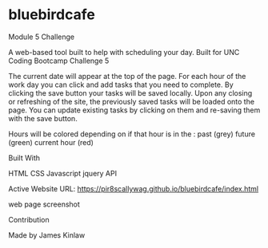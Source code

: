 # bluebirdcafe
Module 5 Challenge

A web-based tool built to help with scheduling your day.
Built for UNC Coding Bootcamp Challenge 5

The current date will appear at the top of the page.
For each hour of the work day you can click and add tasks that you need to complete. 
By clicking the save button your tasks will be saved locally. 
Upon any closing or refreshing of the site, the previously saved tasks will be loaded onto the page.
You can update existing tasks by clicking on them and re-saving them with the save button.

Hours will be colored depending on if that hour is in the :
past (grey)
future (green)
current hour (red)

Built With

HTML
CSS
Javascript
jquery API

Active Website URL:
https://pir8scallywag.github.io/bluebirdcafe/index.html

web page screenshot

Contribution

Made by James Kinlaw
